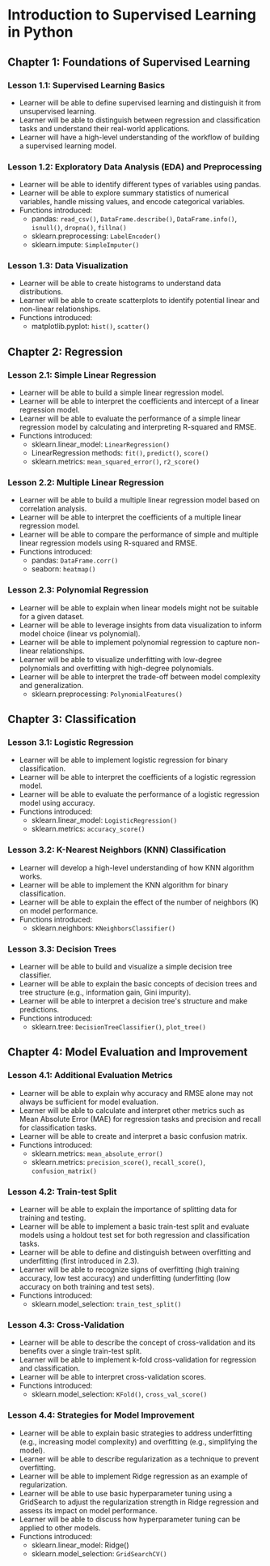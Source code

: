 # Introduction to Supervised Learning in Python

## Chapter 1: Foundations of Supervised Learning

### Lesson 1.1: Supervised Learning Basics
- Learner will be able to define supervised learning and distinguish it from unsupervised learning.
- Learner will be able to distinguish between regression and classification tasks and understand their real-world applications.
- Learner will have a high-level understanding of the workflow of building a supervised learning model.

### Lesson 1.2: Exploratory Data Analysis (EDA) and Preprocessing
- Learner will be able to identify different types of variables using pandas.
- Learner will be able to explore summary statistics of numerical variables, handle missing values, and encode categorical variables.
- Functions introduced:
  - pandas: `read_csv()`, `DataFrame.describe()`, `DataFrame.info()`, `isnull()`, `dropna()`, `fillna()`
  - sklearn.preprocessing: `LabelEncoder()`
  - sklearn.impute: `SimpleImputer()`

### Lesson 1.3: Data Visualization
- Learner will be able to create histograms to understand data distributions.
- Learner will be able to create scatterplots to identify potential linear and non-linear relationships.
- Functions introduced:
  - matplotlib.pyplot: `hist()`, `scatter()`

## Chapter 2: Regression

### Lesson 2.1: Simple Linear Regression
- Learner will be able to build a simple linear regression model.
- Learner will be able to interpret the coefficients and intercept of a linear regression model.
- Learner will be able to evaluate the performance of a simple linear regression model by calculating and interpreting R-squared and RMSE.
- Functions introduced:
  - sklearn.linear_model: `LinearRegression()`
  - LinearRegression methods: `fit()`, `predict()`, `score()`
  - sklearn.metrics: `mean_squared_error()`, `r2_score()`

### Lesson 2.2: Multiple Linear Regression
- Learner will be able to build a multiple linear regression model based on correlation analysis.
- Learner will be able to interpret the coefficients of a multiple linear regression model.
- Learner will be able to compare the performance of simple and multiple linear regression models using R-squared and RMSE.
- Functions introduced:
  - pandas: `DataFrame.corr()`
  - seaborn: `heatmap()`

### Lesson 2.3: Polynomial Regression
- Learner will be able to explain when linear models might not be suitable for a given dataset.
- Learner will be able to leverage insights from data visualization to inform model choice (linear vs polynomial).
- Learner will be able to implement polynomial regression to capture non-linear relationships.
- Learner will be able to visualize underfitting with low-degree polynomials and overfitting with high-degree polynomials.
- Learner will be able to interpret the trade-off between model complexity and generalization.
  - sklearn.preprocessing: `PolynomialFeatures()`

## Chapter 3: Classification

### Lesson 3.1: Logistic Regression
- Learner will be able to implement logistic regression for binary classification.
- Learner will be able to interpret the coefficients of a logistic regression model.
- Learner will be able to evaluate the performance of a logistic regression model using accuracy.
- Functions introduced:
  - sklearn.linear_model: `LogisticRegression()`
  - sklearn.metrics: `accuracy_score()`

### Lesson 3.2: K-Nearest Neighbors (KNN) Classification
- Learner will develop a high-level understanding of how KNN algorithm works.
- Learner will be able to implement the KNN algorithm for binary classification.
- Learner will be able to explain the effect of the number of neighbors (K) on model performance.
- Functions introduced:
  - sklearn.neighbors: `KNeighborsClassifier()`

### Lesson 3.3: Decision Trees
- Learner will be able to build and visualize a simple decision tree classifier.
- Learner will be able to explain the basic concepts of decision trees and tree structure (e.g., information gain, Gini impurity).
- Learner will be able to interpret a decision tree's structure and make predictions.
- Functions introduced:
  - sklearn.tree: `DecisionTreeClassifier()`, `plot_tree()`

## Chapter 4: Model Evaluation and Improvement

### Lesson 4.1: Additional Evaluation Metrics
- Learner will be able to explain why accuracy and RMSE alone may not always be sufficient for model evaluation.
- Learner will be able to calculate and interpret other metrics such as Mean Absolute Error (MAE) for regression tasks and precision and recall for classification tasks.
- Learner will be able to create and interpret a basic confusion matrix.
- Functions introduced:
  - sklearn.metrics: `mean_absolute_error()`
  - sklearn.metrics: `precision_score()`, `recall_score()`, `confusion_matrix()`

### Lesson 4.2: Train-test Split
- Learner will be able to explain the importance of splitting data for training and testing.
- Learner will be able to implement a basic train-test split and evaluate models using a holdout test set for both regression and classification tasks.
- Learner will be able to define and distinguish between overfitting and underfitting (first introduced in 2.3).
- Learner will be able to recognize signs of overfitting (high training accuracy, low test accuracy) and underfitting (underfitting (low accuracy on both training and test sets).
- Functions introduced:
  - sklearn.model_selection: `train_test_split()`

### Lesson 4.3: Cross-Validation
- Learner will be able to describe the concept of cross-validation and its benefits over a single train-test split.
- Learner will be able to implement k-fold cross-validation for regression and classification.
- Learner will be able to interpret cross-validation scores.
- Functions introduced:
  - sklearn.model_selection: `KFold()`, `cross_val_score()`

### Lesson 4.4: Strategies for Model Improvement
- Learner will be able to explain basic strategies to address underfitting (e.g., increasing model complexity) and overfitting (e.g., simplifying the model).
- Learner will be able to describe regularization as a technique to prevent overfitting.
- Learner will be able to implement Ridge regression as an example of regularization.
- Learner will be able to use basic hyperparameter tuning using a GridSearch to adjust the regularization strength in Ridge regression and assess its impact on model performance.
- Learner will be able to discuss how hyperparameter tuning can be applied to other models.
- Functions introduced:
  - sklearn.linear_model: Ridge()
  - sklearn.model_selection: `GridSearchCV()`
